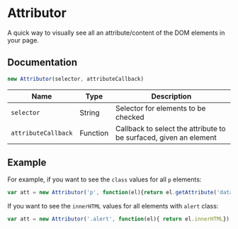 # Attributor
A quick way to visually see all an attribute/content of the DOM elements in your page.

## Documentation

```js
new Attributor(selector, attributeCallback)
```

| Name      | Type              | Description              |
| --------- | ----------------- | ------------------------ |
| `selector` | String | Selector for elements to be checked|
| `attributeCallback` | Function | Callback to select the attribute to be surfaced, given an element|


## Example
For example, if you want to see the `class` values for all `p` elements:

```js
var att = new Attributor('p', function(el){return el.getAttribute('data-block-track')});
```

If you want to see the `innerHTML` values for all elements with `alert` class:

```js
var att = new Attributor('.alert', function(el){ return el.innerHTML});
```